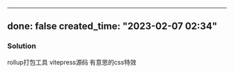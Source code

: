 
---
done: false
created_time: "2023-02-07 02:34"
---



### Solution

rollup打包工具
vitepress源码
有意思的css特效

```ts

```

